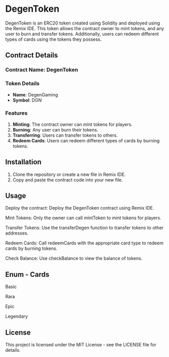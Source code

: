 # DegenToken 

DegenToken is an ERC20 token created using Solidity and deployed using the Remix IDE. This token allows the contract owner to mint tokens, and any user to burn and transfer tokens. Additionally, users can redeem different types of cards using the tokens they possess.

## Contract Details

### Contract Name: DegenToken

### Token Details
- **Name**: DegenGaming
- **Symbol**: DGN

### Features
1. **Minting**: The contract owner can mint tokens for players.
2. **Burning**: Any user can burn their tokens.
3. **Transferring**: Users can transfer tokens to others.
4. **Redeem Cards**: Users can redeem different types of cards by burning tokens.

## Installation

1. Clone the repository or create a new file in Remix IDE.
2. Copy and paste the contract code into your new file.


## Usage
Deploy the contract: Deploy the DegenToken contract using Remix IDE.

Mint Tokens: Only the owner can call mintToken to mint tokens for players.

Transfer Tokens: Use the transferDegen function to transfer tokens to other addresses.

Redeem Cards: Call redeemCards with the appropriate card type to redeem cards by burning tokens.

Check Balance: Use checkBalance to view the balance of tokens.

## Enum - Cards
Basic

Rara

Epic

Legendary


## License
This project is licensed under the MIT License - see the LICENSE file for details.
